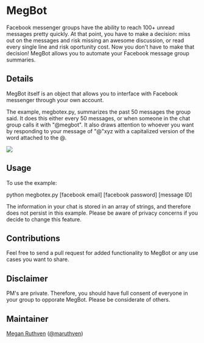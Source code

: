 # MegBot
Facebook messenger groups have the ability to reach 100+ unread messages pretty quickly. At that point, you have to make a decision: miss out on the messages and risk missing an awesome discussion, or read every single line and risk oportunity cost. Now you don't have to make that decision! MegBot allows you to automate your Facebook message group summaries.

## Details
MegBot itself is an object that allows you to interface with Facebook messenger through your own account. 

The example, megbotex.py, summarizes the past 50 messages the group said. It does this either every 50 messages, or when someone in the chat group calls it with "@megbot". It also draws attention to whoever you want by responding to your message of "@"xyz with a capitalized version of the word attached to the @.

![](https://scontent.fsnc1-1.fna.fbcdn.net/hphotos-xfp1/v/t1.0-9/11898559_10206907510503212_5645712742133939266_n.jpg?oh=4c25ee4333985aed381cc4b5ac132a2a&oe=567CF17E)

## Usage
To use the example:

python megbotex.py [facebook email] [facebook password] [message ID]

The information in your chat is stored in an array of strings, and therefore does not persist in this example. Please be aware of privacy concerns if you decide to change this feature.

## Contributions
Feel free to send a pull request for added functionality to MegBot or any use cases you want to share. 

## Disclaimer
PM's are private. Therefore, you should have full consent of everyone in your group to opporate MegBot. Please be considerate of others.

## Maintainer
[Megan Ruthven](http://maruthven.com/) ([@maruthven](https://twitter.com/maruthven))
